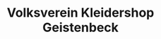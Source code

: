 ---
title: "Volksverein Kleidershop Geistenbeck"
url: /moenchengladbach/volksverein-kleidershop-geistenbeck/
shop: Kleidung
---